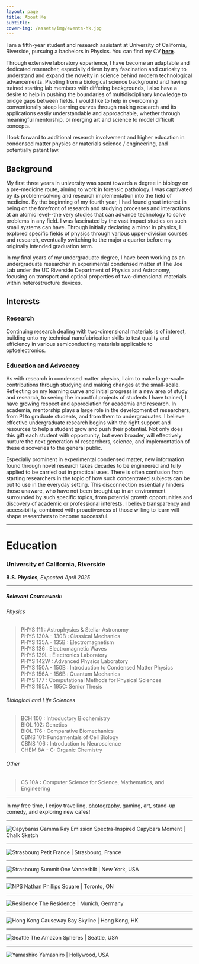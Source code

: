 ```yaml
---
layout: page
title: About Me
subtitle:
cover-img: /assets/img/events-hk.jpg
---
```


I am a fifth-year student and research assistant at University of California, Riverside, pursuing a bachelors in Physics. You can find my CV [**here**](assets/files/Vanessa_Kwong_CV.pdf).

Through extensive laboratory experience, I have become an adaptable and dedicated researcher, especially driven by my fascination and curiosity to understand and expand the novelty in science behind modern technological advancements. Pivoting from a biological science background and having trained starting lab members with differing backgrounds, I also have a desire to help in pushing the boundaries of multidisciplinary knowledge to bridge gaps between fields. I would like to help in overcoming conventionally steep learning curves through making research and its applications easily understandable and approachable, whether through meaningful mentorship, or merging art and science to model difficult concepts.
 
I look forward to additional research involvement and higher education in condensed matter physics or materials science / engineering, and potentially patent law. 

## Background ##
My first three years in university was spent towards a degree in biology on a pre-medicine route, aiming to work in forensic pathology. I was captivated by its problem-solving 
and research implementation into the field of medicine. By the beginning of my fourth year, I had found great interest in being on the forefront of research and studying processes 
and interactions at an atomic level--the very studies that can advance technology to solve problems in any field. I was fascinated by the vast impact studies on such small systems 
can have. Through initially declaring a minor in physics, I explored specific fields of physics through various upper-division courses and research, eventually switching to the major a quarter before my originally intended graduation term.

In my final years of my undergraduate degree, I have been working as an undergraduate researcher in experimental condensed matter at The Joe Lab under the UC Riverside Department of Physics and Astronomy, focusing on transport and optical properties of two-dimensional materials within heterostructure devices.


## Interests ##
### Research ###
Continuing research dealing with two-dimensional materials is of interest, building onto my technical nanofabrication skills to test quality and efficiency in various semiconducting materials applicable to optoelectronics.

### Education and Advocacy ###
As with research in condensed matter physics, I aim to make large-scale contributions through studying and making changes at the small-scale. Reflecting on my learning curve and initial progress in a new area of study and research, to seeing the impactful projects of students I have trained, I have growing respect and appreciation for academia and research. In academia, mentorship plays a large role in the development of researchers, from PI to graduate students, and from them to undergraduates. I believe effective undergraduate research begins with the right support and resources to help a student grow and push their potential. Not only does this gift each student with opportunity, but even broader, will effectively nurture the next generation of researchers, science, and implementation of these discoveries to the general public.

Especially prominent in experimental condensed matter, new information found through novel research takes decades to be engineered and fully applied to be carried out in practical uses. There is often confusion from starting researchers in the topic of how such concentrated subjects can be put to use in the everyday setting. This disconnection essentially hinders those unaware, who have not been brought up in an environment surrounded by such specific topics, from potential growth opportunities and discovery of academic or professional interests. I believe transparency and accessibility, combined with proactiveness of those willing to learn will shape researchers to become successful.

----
# Education #
### University of California, Riverside ###
**B.S. Physics**, *Expected April 2025*


---

##### Relevant Coursework:

###### Physics
> PHYS 111 : Astrophysics & Stellar Astronomy\
> PHYS 130A - 130B : Classical Mechanics\
> PHYS 135A - 135B : Electromagnetism\
> PHYS 136 : Electromagnetic Waves\
> PHYS 139L : Electronics Laboratory\
> PHYS 142W : Advanced Physics Laboratory\
> PHYS 150A - 150B : Introduction to Condensed Matter Physics\
> PHYS 156A - 156B : Quantum Mechanics\
> PHYS 177 : Computational Methods for Physical Sciences\
> PHYS 195A - 195C: Senior Thesis

###### Biological and Life Sciences
> BCH 100 : Introductory Biochemistry\
> BIOL 102: Genetics\
> BIOL 176 : Comparative Biomechanics\
> CBNS 101: Fundamentals of Cell Biology\
> CBNS 106 : Introduction to Neuroscience\
> CHEM 8A - C: Organic Chemistry

###### Other
> CS 10A : Computer Science for Science, Mathematics, and Engineering
 
---



In my free time, I enjoy travelling, [photography](https://vsco.co/veecarling/gallery), gaming, art, stand-up comedy, and exploring new cafes!

---

![Capybaras](assets/img/comptoncapy.jpg)
Gamma Ray Emission Spectra-Inspired Capybara Moment | Chalk Sketch 

---

![Strasbourg](assets/img/petit-fr.JPG)
Petit France | Strasbourg, France

---

![Strasbourg](assets/img/summit-mirror.JPG)
Summit One Vanderbilt | New York, USA

---

![NPS](assets/img/nps.jpg)
Nathan Phillips Square | Toronto, ON

---

![Residence](assets/img/residence.JPG)
The Residence | Munich, Germany

---

![Hong Kong](assets/img/events-hk.jpg)
Causeway Bay Skyline | Hong Kong, HK

---

![Seattle](assets/img/seattle.JPG)
The Amazon Spheres | Seattle, USA

---

![Yamashiro](assets/img/yamashiro.JPG)
Yamashiro | Hollywood, USA
